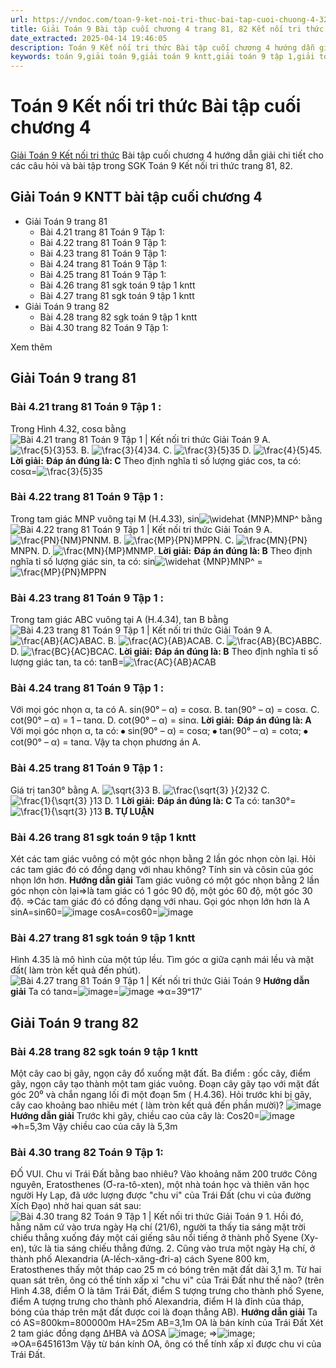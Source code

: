 ```yaml
---
url: https://vndoc.com/toan-9-ket-noi-tri-thuc-bai-tap-cuoi-chuong-4-320981
title: Giải Toán 9 Bài tập cuối chương 4 trang 81, 82 Kết nối tri thức
date_extracted: 2025-04-14 19:46:05
description: Toán 9 Kết nối tri thức Bài tập cuối chương 4 hướng dẫn giải chi tiết các câu hỏi và bài tập trong SGK Toán 9 Kết nối tri thức tập 1.
keywords: toán 9,giải toán 9,giải toán 9 kntt,giải toán 9 tập 1,giải toán 9 kết nối tri thức,toán 9 kết nối tri thức tập 1,Toán 9 Kết nối tri thức Bài tập cuối chương 4,giải Toán 9 Kết nối tri thức Bài tập cuối chương 4,Bài tập cuối chương 4,toán 9 kết nối tri thức tập 1 trang 81,toán 9 kết nối tri thức tập 1 trang 82
---
```


# Toán 9 Kết nối tri thức Bài tập cuối chương 4
[Giải Toán 9 Kết nối tri thức](<https://vndoc.com/toan-9-ket-noi-tri-thuc>) Bài tập cuối chương 4 hướng dẫn giải chi tiết cho các câu hỏi và bài tập trong SGK Toán 9 Kết nối tri thức trang 81, 82.
## Giải Toán 9 KNTT bài tập cuối chương 4
  * Giải Toán 9 trang 81
    * Bài 4.21 trang 81 Toán 9 Tập 1: 
    * Bài 4.22 trang 81 Toán 9 Tập 1: 
    * Bài 4.23 trang 81 Toán 9 Tập 1: 
    * Bài 4.24 trang 81 Toán 9 Tập 1: 
    * Bài 4.25 trang 81 Toán 9 Tập 1: 
    * Bài 4.26 trang 81 sgk toán 9 tập 1 kntt
    * Bài 4.27 trang 81 sgk toán 9 tập 1 kntt
  * Giải Toán 9 trang 82
    * Bài 4.28 trang 82 sgk toán 9 tập 1 kntt
    * Bài 4.30 trang 82 Toán 9 Tập 1: 

Xem thêm
## Giải Toán 9 trang 81
### **Bài 4.21 trang 81 Toán 9 Tập 1** :
Trong Hình 4.32, cosα bằng
![Bài 4.21 trang 81 Toán 9 Tập 1 | Kết nối tri thức Giải Toán 9](https://i.vdoc.vn/data/image/2024/05/28/bai-4-21-trang-81-toan-lop-9-tap-1.png)
A. ![\\frac{5}{3}](https://i.vdoc.vn/data/image/blank.png)53.
B. ![\\frac{3}{4}](https://i.vdoc.vn/data/image/blank.png)34.
C. ![\\frac{3}{5}](https://i.vdoc.vn/data/image/blank.png)35
D. ![\\frac{4}{5}](https://i.vdoc.vn/data/image/blank.png)45.
**Lời giải:**
**Đáp án đúng là: C**
Theo định nghĩa tỉ số lượng giác cos, ta có: cosα=![\\frac{3}{5}](https://i.vdoc.vn/data/image/blank.png)35
### **Bài 4.22 trang 81 Toán 9 Tập 1** :
Trong tam giác MNP vuông tại M \(H.4.33\), sin![\\widehat {MNP}](https://i.vdoc.vn/data/image/blank.png)MNP^ bằng
![Bài 4.22 trang 81 Toán 9 Tập 1 | Kết nối tri thức Giải Toán 9](https://i.vdoc.vn/data/image/2024/05/28/bai-4-22-trang-81-toan-lop-9-tap-1.png)
A. ![\\frac{PN}{NM}](https://i.vdoc.vn/data/image/blank.png)PNNM.
B. ![\\frac{MP}{PN}](https://i.vdoc.vn/data/image/blank.png)MPPN.
C. ![\\frac{MN}{PN}](https://i.vdoc.vn/data/image/blank.png)MNPN.
D. ![\\frac{MN}{MP}](https://i.vdoc.vn/data/image/blank.png)MNMP.
**Lời giải:**
**Đáp án đúng là: B**
Theo định nghĩa tỉ số lượng giác sin, ta có: sin![\\widehat {MNP}](https://i.vdoc.vn/data/image/blank.png)MNP^ = ![\\frac{MP}{PN}](https://i.vdoc.vn/data/image/blank.png)MPPN
### **Bài 4.23 trang 81 Toán 9 Tập 1** :
Trong tam giác ABC vuông tại A \(H.4.34\), tan B bằng
![Bài 4.23 trang 81 Toán 9 Tập 1 | Kết nối tri thức Giải Toán 9](https://i.vdoc.vn/data/image/2024/05/28/bai-4-23-trang-81-toan-lop-9-tap-1.png)
A. ![\\frac{AB}{AC}](https://i.vdoc.vn/data/image/blank.png)ABAC.
B. ![\\frac{AC}{AB}](https://i.vdoc.vn/data/image/blank.png)ACAB.
C. ![\\frac{AB}{BC}](https://i.vdoc.vn/data/image/blank.png)ABBC.
D. ![\\frac{BC}{AC}](https://i.vdoc.vn/data/image/blank.png)BCAC.
**Lời giải:**
**Đáp án đúng là: B**
Theo định nghĩa tỉ số lượng giác tan, ta có: tanB=![\\frac{AC}{AB}](https://i.vdoc.vn/data/image/blank.png)ACAB
### **Bài 4.24 trang 81 Toán 9 Tập 1** :
Với mọi góc nhọn α, ta có
A. sin\(90° – α\) = cosα.
B. tan\(90° – α\) = cosα.
C. cot\(90° – α\) = 1 – tanα.
D. cot\(90° – α\) = sinα.
**Lời giải:**
**Đáp án đúng là: A**
Với mọi góc nhọn α, ta có:
⦁ sin\(90° – α\) = cosα;
⦁ tan\(90° – α\) = cotα;
⦁ cot\(90° – α\) = tanα.
Vậy ta chọn phương án A.
### **Bài 4.25 trang 81 Toán 9 Tập 1** :
Giá trị tan30° bằng
A. ![\\sqrt{3}](https://i.vdoc.vn/data/image/blank.png)3
B. ![\\frac{\\sqrt{3} }{2}](https://i.vdoc.vn/data/image/blank.png)32
C. ![\\frac{1}{\\sqrt{3} }](https://i.vdoc.vn/data/image/blank.png)13
D. 1
**Lời giải:**
**Đáp án đúng là: C**
Ta có: tan30°=![\\frac{1}{\\sqrt{3} }](https://i.vdoc.vn/data/image/blank.png)13
**B. TỰ LUẬN**
### **Bài 4.26 trang 81 sgk toán 9 tập 1 kntt**
Xét các tam giác vuông có một góc nhọn bằng 2 lần góc nhọn còn lại. Hỏi các tam giác đó có đồng dạng với nhau không? Tính sin và côsin của góc nhọn lớn hơn.
**Hướng dẫn giải**
Tam giác vuông có một góc nhọn bằng 2 lần góc nhọn còn lại=>là tam giác có 1 góc 90 độ, một góc 60 độ, một góc 30 độ.
=>Các tam giác đó có đồng dạng với nhau.
Gọi góc nhọn lớn hơn là A
sinA=sin60=![image](https://i.vdoc.vn/data/image/2024/05/28/image-2834.png)
cosA=cos60=![image](https://i.vdoc.vn/data/image/2024/05/28/image-2833.png)
### **Bài 4.27 trang 81 sgk toán 9 tập 1 kntt**
Hình 4.35 là mô hình của một túp lều. Tìm góc α giữa cạnh mái lều và mặt đất\( làm tròn kết quả đến phút\).
![Bài 4.27 trang 81 Toán 9 Tập 1 | Kết nối tri thức Giải Toán 9](https://i.vdoc.vn/data/image/2024/05/28/bai-4-27-trang-81-toan-lop-9-tap-1.png)
**Hướng dẫn giải**
Ta có tanα=![image](https://i.vdoc.vn/data/image/2024/05/28/image-2835.png)=![image](https://i.vdoc.vn/data/image/2024/05/28/image-2836.png)
=>α=39ᵒ17’
## Giải Toán 9 trang 82
### **Bài 4.28 trang 82 sgk toán 9 tập 1 kntt**
Một cây cao bị gãy, ngọn cây đổ xuống mặt đất. Ba điểm : gốc cây, điểm gãy, ngọn cây tạo thành một tam giác vuông. Đoạn cây gãy tạo với mặt đất góc 20⁰ và chắn ngang lối đi một đoạn 5m \( H.4.36\). Hỏi trước khi bị gãy, cây cao khoảng bao nhiêu mét \( làm tròn kết quả đến phần mười\)?
![image](https://i.vdoc.vn/data/image/2024/05/28/image-2839.png)
**Hướng dẫn giải**
Trước khi gãy, chiều cao của cây là:
Cos20=![image](https://i.vdoc.vn/data/image/2024/05/28/image-2838.png) =>h=5,3m
Vậy chiều cao của cây là 5,3m
### **Bài 4.30 trang 82 Toán 9 Tập 1:**
ĐỐ VUI. Chu vi Trái Đất bằng bao nhiêu?
Vào khoảng năm 200 trước Công nguyên, Eratosthenes \(Ơ-ra-tô-xten\), một nhà toán học và thiên văn học người Hy Lạp, đã ước lượng được "chu vi" của Trái Đất \(chu vi của đường Xích Đạo\) nhờ hai quan sát sau:
![Bài 4.30 trang 82 Toán 9 Tập 1 | Kết nối tri thức Giải Toán 9](https://i.vdoc.vn/data/image/2024/05/28/bai-4-30-trang-82-toan-lop-9-tap-1.png)
1\. Hồi đó, hằng năm cứ vào trưa ngày Hạ chí \(21/6\), người ta thấy tia sáng mặt trời chiếu thẳng xuống đáy một cái giếng sâu nổi tiếng ở thành phố Syene \(Xy-en\), tức là tia sáng chiếu thẳng đứng.
2\. Cũng vào trưa một ngày Hạ chí, ở thành phố Alexandria \(A-lếch-xăng-đri-a\) cách Syene 800 km, Eratosthenes thấy một tháp cao 25 m có bóng trên mặt đất dài 3,1 m.
Từ hai quan sát trên, ông có thể tính xấp xỉ "chu vi" của Trái Đất như thế nào? \(trên Hình 4.38, điểm O là tâm Trái Đất, điểm S tượng trưng cho thành phố Syene, điểm A tượng trưng cho thành phố Alexandria, điểm H là đỉnh của tháp, bóng của tháp trên mặt đất được coi là đoạn thẳng AB\).
**Hướng dẫn giải**
Ta có AS=800km=800000m
HA=25m
AB=3,1m
OA là bán kính của Trái Đất
Xét 2 tam giác đồng dạng ΔHBA và ΔOSA
![image](https://i.vdoc.vn/data/image/2024/05/28/image-2850.png);
=>![image](https://i.vdoc.vn/data/image/2024/05/28/image-2851.png);
=>OA=6451613m
Vậy từ bán kính OA, ông có thể tính xấp xỉ được chu vi của Trái Đất.
